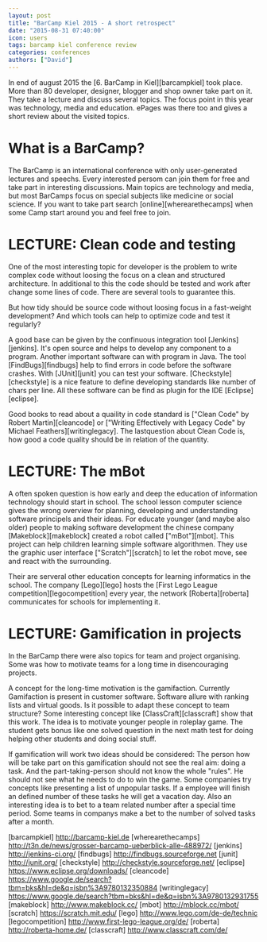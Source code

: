 ```yaml
---
layout: post
title: "BarCamp Kiel 2015 - A short retrospect"
date: "2015-08-31 07:40:00"
icon: users
tags: barcamp kiel conference review
categories: conferences
authors: ["David"]
---
```


In end of august 2015 the [6. BarCamp in Kiel][barcampkiel] took place. More than 80 developer, designer, blogger and shop owner take part on it. They take a lecture and discuss several topics. The focus point in this year was technology, media and education. ePages was there too and gives a short review about the visited topics.

# What is a BarCamp?

The BarCamp is an international conference with only user-generated lectures and speechs. Every interested persom can join them for free and take part in interesting discussions. Main topics are technology and media, but most BarCamps focus on special subjects like medicine or social science.
If you want to take part search [online][wherearethecamps] when some Camp start around you and feel free to join.

# LECTURE: Clean code and testing

One of the most interesting topic for developer is the problem to write complex code without loosing the focus on a clean and structured architecture. In additional to this the code should be tested and work after change some lines of code. There are several tools to guarantee this.

But how tidy should be source code without loosing focus in a fast-weight development? And which tools can help to optimize code and test it regularly?

A good base can be given by the confinuous integration tool [Jenkins][jenkins]. It's open source and helps to develop any component to a program. Another important software can with program in Java. The tool [FindBugs][findbugs] help to find errors in code before the software crashes. With [JUnit][junit] you can test your software. [Checkstyle][checkstyle] is a nice feature to define developing standards like number of chars per line. All these software can be find as plugin for the IDE [Eclipse][eclipse].

Good books to read about a quaility in code standard is ["Clean Code" by Robert Martin][cleancode] or ["Writing Effectively with Legacy Code" by Michael Feathers][writinglegacy]. The lastquestion about Clean Code is, how good a code quality should be in relation of the quantity.

# LECTURE: The mBot

A often spoken question is how early and deep the education of information technology should start in school. The school lesson computer science gives the wrong overview for planning, developing and understanding software principels and their ideas. For educate younger (and maybe also older) people to making software development the chinese company [Makeblock][makeblock] created a robot called ["mBot"][mbot]. This project can help children learning simple software algorithmen. They use the graphic user interface ["Scratch"][scratch] to let the robot move, see and react with the surrounding.

Their are serveral other education concepts for learning informatics in the school. The company [Lego][lego] hosts the [First Lego League competition][legocompetition] every year, the network [Roberta][roberta] communicates for schools for implementing it.

# LECTURE: Gamification in projects

In the BarCamp there were also topics for team and project organising. Some was how to motivate teams for a long time in disencouraging projects.

A concept for the long-time motivation is the gamifaction. Currently Gamifaction is present in customer software. Software allure with ranking lists and virtual goods. Is it possible to adapt these concept to team structure? Some interesting concept like [ClassCraft][classcraft] show that this work. The idea is to motivate younger people in roleplay game. The student gets bonus like one solved question in the next math test for doing helping other students and doing social stuff.

If gamification will work two ideas should be considered: The person how will be take part on this gamification should not see the real aim: doing a task. And the part-taking-person should not know the whole "rules". He should not see what he needs to do to win the game. Some companies try concepts like presenting a list of unpopular tasks. If a employee will finish an defined number of these tasks he will get a vacation day. Also an interesting idea is to bet to a team related number after a special time period. Some teams in companys make a bet to the number of solved tasks after a month.

[barcampkiel] http://barcamp-kiel.de
[wherearethecamps] http://t3n.de/news/grosser-barcamp-ueberblick-alle-488972/
[jenkins] http://jenkins-ci.org/
[findbugs] http://findbugs.sourceforge.net
[junit] http://junit.org/
[checkstyle] http://checkstyle.sourceforge.net/
[eclipse] https://www.eclipse.org/downloads/
[cleancode] https://www.google.de/search?tbm=bks&hl=de&q=isbn%3A9780132350884
[writinglegacy] https://www.google.de/search?tbm=bks&hl=de&q=isbn%3A9780132931755
[makeblock] http://www.makeblock.cc/
[mbot] http://mblock.cc/mbot/
[scratch] https://scratch.mit.edu/
[lego] http://www.lego.com/de-de/technic
[legocompetition] http://www.first-lego-league.org/de/
[roberta] http://roberta-home.de/
[classcraft] http://www.classcraft.com/de/